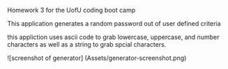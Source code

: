 Homework 3 for the UofU coding boot camp

This application generates a random password out of user defined criteria

this appliction uses ascii code to grab lowercase, uppercase, and number characters as well as a string to grab spcial characters.

![screenshot of generator]
(Assets/generator-screenshot.png)